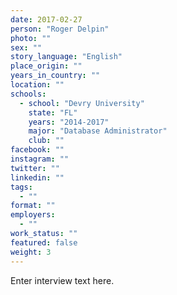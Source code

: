 ```yaml
---
date: 2017-02-27
person: "Roger Delpin"
photo: ""
sex: ""
story_language: "English"
place_origin: ""
years_in_country: ""
location: ""
schools:
  - school: "Devry University"
    state: "FL"
    years: "2014-2017"
    major: "Database Administrator"
    club: ""
facebook: ""
instagram: ""
twitter: ""
linkedin: ""
tags:
  - ""
format: ""
employers:
  - ""
work_status: ""
featured: false
weight: 3
---
```

Enter interview text here.
